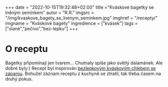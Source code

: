 
+++
date = "2022-10-15T19:32:48+02:00"
title ="Kváskové bagetky se lněným semínkem"
autor = "R.R."
imgsrc = "/img/kvaskove_bagety_se_lnenym_seminkem.jpg"
imghref = "/recepty/"
imgname = "Kváskové bagety"
ingredience = ["kvásek"]
tags = ["slané","pečivo","bez-lepku"]
+++


# O receptu
Bagetky připomínají jen tvarem... Chutnaly spíše jako světlý dalamánek. Ale dobré byly:)
Recept byl inspirován [bezlepkovým kváskovým chlebem se záparou](/recepty/22-10-bezlepkovy-kvaskovy-chleb-se-zaparou/). 
Bohužel záznam receptu z kuchyně se ztratil, tak třeba časem na druhý pokus.


